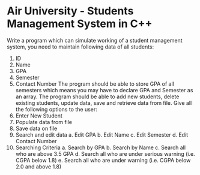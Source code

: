 # Air University - Students Management System in C++
Write a program which can simulate working of a student management system, you need to
maintain following data of all students:
1. ID
2. Name
3. GPA
4. Semester
5. Contact Number
The program should be able to store GPA of all semesters which means you may have to declare
GPA and Semester as an array.
The program should be able to add new students, delete existing students, update data, save and
retrieve data from file.
Give all the following options to the user:
1. Enter New Student
2. Populate data from file
3. Save data on file
4. Search and edit data
a. Edit GPA
b. Edit Name
c. Edit Semester
d. Edit Contact Number
5. Searching Criteria
a. Search by GPA
b. Search by Name
c. Search all who are above 3.5 GPA
d. Search all who are under serious warning (i.e. CGPA below 1.8)
e. Search all who are under warning (i.e. CGPA below 2.0 and above 1.8)
